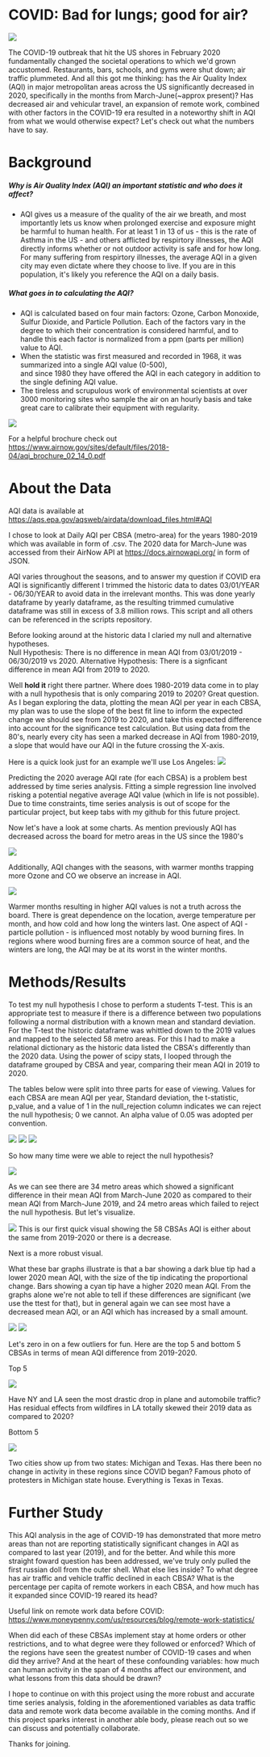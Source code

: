 # COVID: Bad for lungs; good for air?

![](img/IMG_2637.jpg)

The COVID-19 outbreak that hit the US shores in February 2020 fundamentally changed the societal operations to which we'd grown accustomed.  Restaurants, bars, schools, and gyms were shut down; air traffic plummeted. And all this got me thinking: has the Air Quality Index (AQI) in major metropolitan areas across the US significantly decreased in 2020, specifically in the months from March-June(~approx present)? Has decreased air and vehicular travel, an expansion of remote work, combined with other factors in the COVID-19 era resulted in a noteworthy shift in AQI from what we would otherwise expect?  Let's check out what the numbers have to say.

# Background

##### Why is Air Quality Index (AQI) an important statistic and who does it affect?
 - AQI gives us a measure of the quality of the air we breath, and most importantly lets us know when prolonged exercise and exposure might be harmful to human health.  For at least 1 in 13 of us - this is the rate of Asthma in the US - and others afflicted by respirtory illnesses, the AQI directly informs whether or not outdoor activity is safe and for how long.  For many suffering from respirtory illnesses, the average AQI in a given city may even dictate where they choose to live.  If you are in this population, it's likely you reference the AQI on a daily basis.  
 
##### What goes in to calculating the AQI?
  - AQI is calculated based on four main factors: Ozone, Carbon Monoxide, Sulfur Dioxide, and Particle Pollution.
    Each of the factors vary in the degree to which their concentration is considered harmful, and to handle this each factor         is normalized from a ppm (parts per million) value to AQI.  
  - When the statistic was first measured and recorded in 1968, it was summarized into a single AQI value (0-500),         
    and since 1980 they have offered the AQI in each category in addition to the single defining AQI value.
  - The tireless and scrupulous work of environmental scientists at over 3000 monitoring sites who sample the air on an hourly         basis and take great care to calibrate their equipment with regularity. 
  
 ![](img/AQI-chart-1024x752.png)
  
 
For a helpful brochure check out https://www.airnow.gov/sites/default/files/2018-04/aqi_brochure_02_14_0.pdf

# About the Data
AQI data is available at https://aqs.epa.gov/aqsweb/airdata/download_files.html#AQI

I chose to look at Daily AQI per CBSA (metro-area) for the years 1980-2019 which was available in form of .csv.
The 2020 data for March-June was accessed from their AirNow API at https://docs.airnowapi.org/ in form of JSON.

AQI varies throughout the seasons, and to answer my question if COVID era AQI is significantly different I trimmed the historic data to dates 03/01/YEAR  -  06/30/YEAR to avoid data in the irrelevant months.  This was done yearly dataframe by yearly dataframe, as the resulting trimmed cumulative dataframe was still in excess of 3.8 million rows. This script and all others can be referenced in the scripts repository.

Before looking around at the historic data I claried my null and alternative hypotheses.  
        Null Hypothesis: There is no difference in mean AQI from 03/01/2019 - 06/30/2019 vs 2020.
        Alternative Hypothesis: There is a signficant difference in mean AQI from 2019 to 2020.
            

Well **hold it** right there partner.  Where does 1980-2019 data come in to play with a null hypothesis that is only comparing 2019 to 2020?  Great question.  As I began exploring the data, plotting the mean AQI per year in each CBSA, my plan was to use the slope of the best fit line to inform the expected change we should see from 2019 to 2020, and take this expected difference into account for the significance test calculation. But using data from the 80's, nearly every city has seen a marked decrease in AQI from 1980-2019, a slope that would have our AQI in the future crossing the X-axis.  

Here is a quick look just for an example we'll use Los Angeles: ![](img/test.jpg)

Predicting the 2020 average AQI rate (for each CBSA) is a problem best addressed by time series analysis. Fitting a simple regression line involved risking a potential negative average AQI value (which in life is not possible). Due to time constraints, time series analysis is out of scope for the particular project, but keep tabs with my github for this future project. 


Now let's have a look at some charts. As mention previously AQI has decreased across the board for metro areas in the US since the 1980's

![](img/historic_yearly_aqi.jpg)

Additionally, AQI changes with the seasons, with warmer months trapping more Ozone and CO we observe an increase in AQI.

![](img/historic_monthly_aqi.jpg)


Warmer months resulting in higher AQI values is not a truth across the board.  There is great dependence on the location, averge temperature per month, and how cold and how long the winters last.  One aspect of AQI - particle pollution - is influenced most notably by wood burning fires.  In regions where wood burning fires are a common source of heat, and the winters are long, the AQI may be at its worst in the winter months.  



# Methods/Results

To test my null hypothesis I chose to perform a students T-test. This is an appropriate test to measure if there is a difference between two populations following a normal distribution with a known mean and standard deviation. For the T-test the historic dataframe was whittled down to the 2019 values and mapped to the selected 58 metro areas.  For this I had to make a relational dictionary as the historic data listed the CBSA's differently than the 2020 data.  Using the power of scipy stats, I looped through the dataframe grouped by CBSA and year, comparing their mean AQI in 2019 to 2020. 

The tables below were split into three parts for ease of viewing. Values for each CBSA are mean AQI per year, Standard deviation, the t-statistic, p_value, and a value of 1 in the null_rejection column indicates we can reject the null hypothesis; 0 we cannot. An alpha value of 0.05 was adopted per convention.   

![](img/dfpart1.png)
![](img/dfpart2.png)
![](img/dfpart3.png)


So how many time were we able to reject the null hypothesis?

![](img/nullreject.png)

As we can see there are 34 metro areas which showed a significant difference in their mean AQI from March-June 2020 as compared to their mean AQI from March-June 2019, and 24 metro areas which failed to reject the null hypothesis.  But let's visualize.

![](img/onestep.png)
This is our first quick visual showing the 58 CBSAs AQI is either about the same from 2019-2020 or there is a decrease.

Next is a more robust visual.  

What these bar graphs illustrate is that a bar showing a dark blue tip had a lower 2020 mean AQI, with the size of the tip indicating the proportional change. Bars showing a cyan tip have a higher 2020 mean AQI. From the graphs alone we're not able to tell if these differences are significant (we use the ttest for that), but in general again we can see most have a decreased mean AQI, or an AQI which has increased by a small amount.  

![](img/meanAQIcomp2.png)
![](img/meanAQIcomp1.png)


Let's zero in on a few outliers for fun. Here are the top 5 and bottom 5 CBSAs in terms of mean AQI difference from 2019-2020.

Top 5

![](img/topfive.png)

Have NY and LA seen the most drastic drop in plane and automobile traffic? Has residual effects from wildfires in LA totally skewed their 2019 data as compared to 2020? 

Bottom 5

![](img/bottomfive.png)

Two cities show up from two states: Michigan and Texas.  Has there been no change in activity in these regions since COVID began? Famous photo of protesters in Michigan state house. Everything is Texas in Texas.  
 




# Further Study

This AQI analysis in the age of COVID-19 has demonstrated that more metro areas than not are reporting statistically significant changes in AQI as compared to last year (2019), and for the better.  And while this more straight foward question has been addressed, we've truly only pulled the first russian doll from the outer shell.  What else lies inside?  To what degree has air traffic and vehicle traffic declined in each CBSA? What is the percentage per capita of remote workers in each CBSA, and how much has it expanded since COVID-19 reared its head?  

Useful link on remote work data before COVID: https://www.moneypenny.com/us/resources/blog/remote-work-statistics/

When did each of these CBSAs implement stay at home orders or other restrictions, and to what degree were they followed or enforced?  Which of the regions have seen the greatest number of COVID-19 cases and when did they arrive? And at the heart of these confounding variables: how much can human activity in the span of 4 months affect our environment, and what lessons from this data should be drawn?  

I hope to continue on with this project using the more robust and accurate time series analysis, folding in the aforementioned variables as data traffic data and remote work data become available in the coming months.  And if this project sparks interest in another able body, please reach out so we can discuss and potentially collaborate.  


Thanks for joining.  







            






















